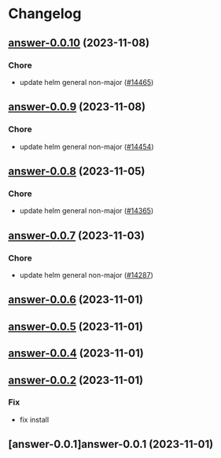# Changelog







## [answer-0.0.10](https://github.com/truecharts/charts/compare/answer-0.0.9...answer-0.0.10) (2023-11-08)

### Chore

- update helm general non-major ([#14465](https://github.com/truecharts/charts/issues/14465))
  
  


## [answer-0.0.9](https://github.com/truecharts/charts/compare/answer-0.0.8...answer-0.0.9) (2023-11-08)

### Chore

- update helm general non-major ([#14454](https://github.com/truecharts/charts/issues/14454))
  
  


## [answer-0.0.8](https://github.com/truecharts/charts/compare/answer-0.0.7...answer-0.0.8) (2023-11-05)

### Chore

- update helm general non-major ([#14365](https://github.com/truecharts/charts/issues/14365))
  
  


## [answer-0.0.7](https://github.com/truecharts/charts/compare/answer-0.0.6...answer-0.0.7) (2023-11-03)

### Chore

- update helm general non-major ([#14287](https://github.com/truecharts/charts/issues/14287))
  
  


## [answer-0.0.6](https://github.com/truecharts/charts/compare/answer-0.0.5...answer-0.0.6) (2023-11-01)




## [answer-0.0.5](https://github.com/truecharts/charts/compare/answer-0.0.4...answer-0.0.5) (2023-11-01)




## [answer-0.0.4](https://github.com/truecharts/charts/compare/answer-0.0.2...answer-0.0.4) (2023-11-01)




## [answer-0.0.2](https://github.com/truecharts/charts/compare/answer-0.0.1...answer-0.0.2) (2023-11-01)

### Fix

- fix install
  
  


## [answer-0.0.1]answer-0.0.1 (2023-11-01)


